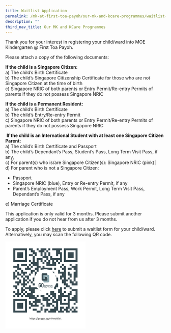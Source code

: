 ```yaml
---
title: Waitlist Application
permalink: /mk-at-first-toa-payoh/our-mk-and-kcare-programmes/waitlist-application/
description: ""
third_nav_title: Our MK and KCare Programmes
---
```

Thank you for your interest in registering your child/ward into MOE Kindergarten @ First Toa Payoh. 

Please attach a copy of the following documents:

**If the child is a Singapore Citizen:**<br>
a) The child’s Birth Certificate  
b) The child’s Singapore Citizenship Certificate for those who are not Singapore Citizen at the time of birth  
c) Singapore NRIC of both parents or Entry Permit/Re-entry Permits of parents if they do not possess Singapore NRIC

**If the child is a Permanent Resident:**<br>
a) The child’s Birth Certificate  
b) The child’s Entry/Re-entry Permit  
c) Singapore NRIC of both parents or Entry Permit/Re-entry Permits of parents if they do not possess Singapore NRIC

 **If the child is an International Student with at least one Singapore Citizen Parent:**<br>
 a) The child’s Birth Certificate and Passport  
b) The child’s Dependant’s Pass, Student’s Pass, Long Term Visit Pass, if any,  
c) For parent(s) who is/are Singapore Citizen(s): Singapore NRIC (pink)|  
d) For parent who is not a Singapore Citizen: 
*   Passport
*   Singapore NRIC (blue), Entry or Re-entry Permit, if any
*   Parent’s Employment Pass, Work Permit, Long Term Visit Pass, Dependant’s Pass, if any

e) Marriage Certificate

This application is only valid for 3 months. Please submit another application if you do not hear from us after 3 months.

To apply, please click [here](https://go.gov.sg/mkfywaitlist2023) to submit a waitlist form for your child/ward. Alternatively, you may scan the following QR code.

<a href="https://go.gov.sg/mkwaitlist">
	<img src="/images/mk%20waitlist.png" style="width:50%"/>
</a>
